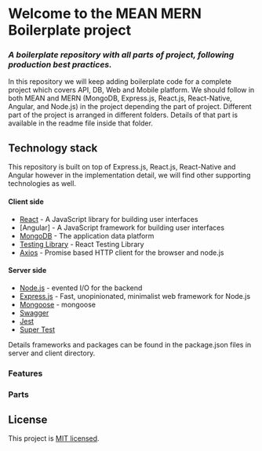# Welcome to the MEAN MERN Boilerplate project

### _A boilerplate repository with all parts of project, following production best practices._

In this repository we will keep adding boilerplate code for a complete project which covers API, DB, Web and Mobile platform.
We should follow in both MEAN and MERN (MongoDB, Express.js, React.js, React-Native, Angular, and Node.js) in the project depending the part of project.
Different part of the project is arranged in different folders. Details of that part is available in the readme file inside that folder.


## Technology stack

This repository is built on top of Express.js, React.js, React-Native and Angular however in the implementation detail, we will find other supporting technologies as well.

#### Client side

- [React] - A JavaScript library for building user interfaces
- [Angular] - A JavaScript framework for building user interfaces
- [MongoDB] - The application data platform
- [Testing Library] - React Testing Library
- [Axios] - Promise based HTTP client for the browser and node.js

#### Server side

- [Node.js] - evented I/O for the backend
- [Express.js] - Fast, unopinionated, minimalist web framework for Node.js
- [Mongoose] - mongoose
- [Swagger]
- [Jest]
- [Super Test]

Details frameworks and packages can be found in the package.json files in server and client directory.

### Features

### Parts

## License

This project is [MIT licensed](https://github.com/facebook/react/blob/main/LICENSE).

[node.js]: http://nodejs.org
[express.js]: http://expressjs.com
[docker]: https://www.docker.com
[react]: https://reactjs.org/
[mongodb]: https://www.mongodb.com/
[testing library]: https://testing-library.com/
[axios]: https://github.com/axios/axios
[mongoose]: https://mongoosejs.com/
[swagger]: https://swagger.io/
[jest]: https://jestjs.io/
[super test]: https://github.com/visionmedia/supertest

